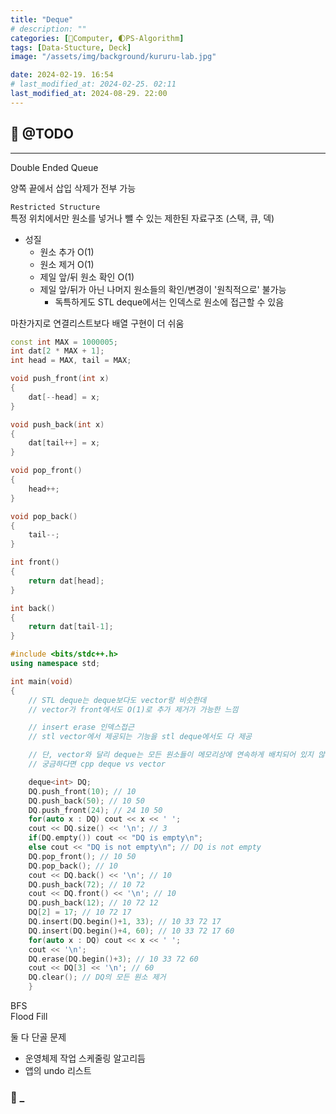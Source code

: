 ```yaml
---
title: "Deque"
# description: ""
categories: [💫Computer, 🌓PS-Algorithm]
tags: [Data-Stucture, Deck]
image: "/assets/img/background/kururu-lab.jpg"

date: 2024-02-19. 16:54
# last_modified_at: 2024-02-25. 02:11
last_modified_at: 2024-08-29. 22:00
---
```


## 💫 @TODO

---

Double Ended Queue  

양쪽 끝에서 삽입 삭제가 전부 가능  

`Restricted Structure`  
특정 위치에서만 원소를 넣거나 뺄 수 있는 제한된 자료구조 (스택, 큐, 덱)  

- 성질
  - 원소 추가 O(1)
  - 원소 제거 O(1)
  - 제일 앞/뒤 원소 확인 O(1)
  - 제일 앞/뒤가 아닌 나머지 원소들의 확인/변경이 '원칙적으로' 불가능
    - 독특하게도 STL deque에서는 인덱스로 원소에 접근할 수 있음

마찬가지로 연결리스트보다 배열 구현이 더 쉬움

```cpp
const int MAX = 1000005;
int dat[2 * MAX + 1];
int head = MAX, tail = MAX;

void push_front(int x)
{
	dat[--head] = x;
}

void push_back(int x)
{
	dat[tail++] = x;
}

void pop_front()
{
	head++;
}

void pop_back()
{
	tail--;
}

int front()
{
	return dat[head];
}

int back()
{
	return dat[tail-1];
}

```

```cpp
#include <bits/stdc++.h>
using namespace std;

int main(void)
{
	// STL deque는 deque보다도 vector랑 비슷한데
	// vector가 front에서도 O(1)로 추가 제거가 가능한 느낌

	// insert erase 인덱스접근
	// stl vector에서 제공되는 기능을 stl deque에서도 다 제공

	// 단, vector와 달리 deque는 모든 원소들이 메모리상에 연속하게 배치되어 있지 않음
	// 궁금하다면 cpp deque vs vector

	deque<int> DQ;
	DQ.push_front(10); // 10
	DQ.push_back(50); // 10 50
	DQ.push_front(24); // 24 10 50
	for(auto x : DQ) cout << x << ' ';
	cout << DQ.size() << '\n'; // 3
	if(DQ.empty()) cout << "DQ is empty\n";
	else cout << "DQ is not empty\n"; // DQ is not empty
	DQ.pop_front(); // 10 50
	DQ.pop_back(); // 10
	cout << DQ.back() << '\n'; // 10
	DQ.push_back(72); // 10 72
	cout << DQ.front() << '\n'; // 10
	DQ.push_back(12); // 10 72 12
	DQ[2] = 17; // 10 72 17
	DQ.insert(DQ.begin()+1, 33); // 10 33 72 17
	DQ.insert(DQ.begin()+4, 60); // 10 33 72 17 60
	for(auto x : DQ) cout << x << ' ';
	cout << '\n';
	DQ.erase(DQ.begin()+3); // 10 33 72 60
	cout << DQ[3] << '\n'; // 60
	DQ.clear(); // DQ의 모든 원소 제거
	}
```

BFS  
Flood Fill  

둘 다 단골 문제  

- 운영체제 작업 스케줄링 알고리듬
- 앱의 undo 리스트

### 🫧 _
